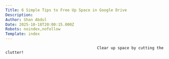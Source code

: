 ```yaml
---
Title: 6 Simple Tips to Free Up Space in Google Drive
Description: 
Author: Shan Abdul
Date: 2025-10-18T20:00:15.000Z
Robots: noindex,nofollow
Template: index
---
```


                                            Clear up space by cutting the clutter!
                                        